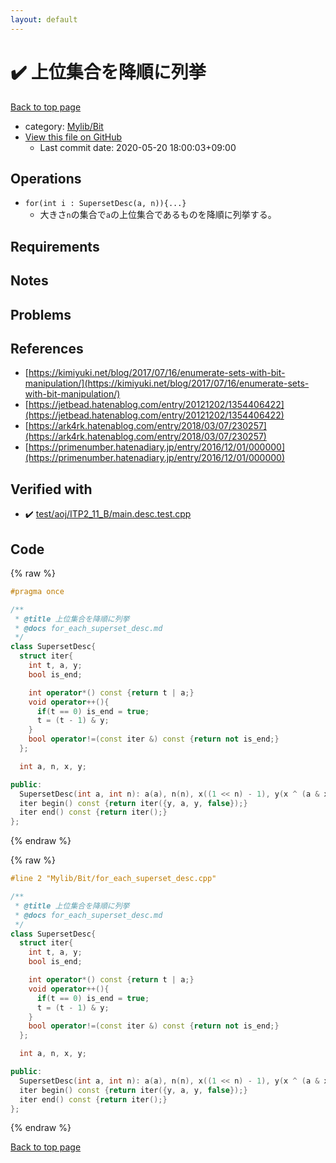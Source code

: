 ```yaml
---
layout: default
---
```


<!-- mathjax config similar to math.stackexchange -->
<script type="text/javascript" async
  src="https://cdnjs.cloudflare.com/ajax/libs/mathjax/2.7.5/MathJax.js?config=TeX-MML-AM_CHTML">
</script>
<script type="text/x-mathjax-config">
  MathJax.Hub.Config({
    TeX: { equationNumbers: { autoNumber: "AMS" }},
    tex2jax: {
      inlineMath: [ ['$','$'] ],
      processEscapes: true
    },
    "HTML-CSS": { matchFontHeight: false },
    displayAlign: "left",
    displayIndent: "2em"
  });
</script>

<script type="text/javascript" src="https://cdnjs.cloudflare.com/ajax/libs/jquery/3.4.1/jquery.min.js"></script>
<script src="https://cdn.jsdelivr.net/npm/jquery-balloon-js@1.1.2/jquery.balloon.min.js" integrity="sha256-ZEYs9VrgAeNuPvs15E39OsyOJaIkXEEt10fzxJ20+2I=" crossorigin="anonymous"></script>
<script type="text/javascript" src="../../../assets/js/copy-button.js"></script>
<link rel="stylesheet" href="../../../assets/css/copy-button.css" />


# :heavy_check_mark: 上位集合を降順に列挙

<a href="../../../index.html">Back to top page</a>

* category: <a href="../../../index.html#fe4a83e4dc2a7f834ed4cd85d6972a53">Mylib/Bit</a>
* <a href="{{ site.github.repository_url }}/blob/master/Mylib/Bit/for_each_superset_desc.cpp">View this file on GitHub</a>
    - Last commit date: 2020-05-20 18:00:03+09:00




## Operations

- `for(int i : SupersetDesc(a, n)){...}`
	- 大きさ`n`の集合で`a`の上位集合であるものを降順に列挙する。

## Requirements

## Notes

## Problems

## References

- [https://kimiyuki.net/blog/2017/07/16/enumerate-sets-with-bit-manipulation/](https://kimiyuki.net/blog/2017/07/16/enumerate-sets-with-bit-manipulation/)
- [https://jetbead.hatenablog.com/entry/20121202/1354406422](https://jetbead.hatenablog.com/entry/20121202/1354406422)
- [https://ark4rk.hatenablog.com/entry/2018/03/07/230257](https://ark4rk.hatenablog.com/entry/2018/03/07/230257)
- [https://primenumber.hatenadiary.jp/entry/2016/12/01/000000](https://primenumber.hatenadiary.jp/entry/2016/12/01/000000)


## Verified with

* :heavy_check_mark: <a href="../../../verify/test/aoj/ITP2_11_B/main.desc.test.cpp.html">test/aoj/ITP2_11_B/main.desc.test.cpp</a>


## Code

<a id="unbundled"></a>
{% raw %}
```cpp
#pragma once

/**
 * @title 上位集合を降順に列挙
 * @docs for_each_superset_desc.md
 */
class SupersetDesc{
  struct iter{
    int t, a, y;
    bool is_end;

    int operator*() const {return t | a;}
    void operator++(){
      if(t == 0) is_end = true;
      t = (t - 1) & y;
    }
    bool operator!=(const iter &) const {return not is_end;}
  };

  int a, n, x, y;

public:
  SupersetDesc(int a, int n): a(a), n(n), x((1 << n) - 1), y(x ^ (a & x)){}
  iter begin() const {return iter({y, a, y, false});}
  iter end() const {return iter();}
};

```
{% endraw %}

<a id="bundled"></a>
{% raw %}
```cpp
#line 2 "Mylib/Bit/for_each_superset_desc.cpp"

/**
 * @title 上位集合を降順に列挙
 * @docs for_each_superset_desc.md
 */
class SupersetDesc{
  struct iter{
    int t, a, y;
    bool is_end;

    int operator*() const {return t | a;}
    void operator++(){
      if(t == 0) is_end = true;
      t = (t - 1) & y;
    }
    bool operator!=(const iter &) const {return not is_end;}
  };

  int a, n, x, y;

public:
  SupersetDesc(int a, int n): a(a), n(n), x((1 << n) - 1), y(x ^ (a & x)){}
  iter begin() const {return iter({y, a, y, false});}
  iter end() const {return iter();}
};

```
{% endraw %}

<a href="../../../index.html">Back to top page</a>

